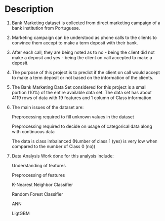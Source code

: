 # Description
1. Bank Marketing dataset is collected from direct marketing campaign of a bank institution from Portuguese.

2. Marketing campaign can be understood as phone calls to the clients to convince them accept to make a term deposit with their bank.

3. After each call, they are being noted as to no - being the client did not make a deposit and yes - being the client on call accepted to make a deposit.

4. The purpose of this project is to predict if the client on call would accept to make a term deposit or not based on the information of the clients.

5. The Bank Marketing Data Set considered for this project is a small portion (10%) of the entire available data set. The data set has about 4119 rows of data with 19  features and 1 column of Class information.

6. The main issues of the dataset are:

      Preprocessing required to fill unknown values in the dataset

      Preprocessing required to decide on usage of categorical data along with continuous data

      The data is class imbalanced (Number of class 1 (yes) is very low when compared to the number of Class 0 (no))

7. Data Analysis Work done for this analysis include:

      Understanding of features

      Preprocessing of features

      K-Nearest Neighbor Classifier

      Random Forest Classifier

      ANN

      LigtGBM
